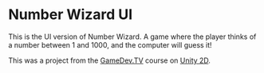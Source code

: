 # Number Wizard UI

This is the UI version of Number Wizard.
A game where the player thinks of a number between 1 and 1000, and the computer will guess it!

This was a project from the [GameDev.TV](https://www.gamedev.tv/) course on [Unity 2D](https://www.gamedev.tv/p/learn-c-sharp-unity-developer-2d-for-video-game-development).
